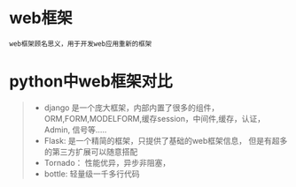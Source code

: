 # web框架
    web框架顾名思义，用于开发web应用重新的框架
# python中web框架对比

>- django 是一个庞大框架，内部内置了很多的组件，ORM,FORM,MODELFORM,缓存session，中间件,缓存，认证，Admin, 信号等.....
>- Flask: 是一个精简的框架，只提供了基础的web框架信息， 但是有超多的第三方扩展可以随意搭配
>- Tornado： 性能优异，异步非阻塞，
>- bottle: 轻量级一千多行代码
